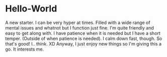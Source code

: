# Hello-World
A new starter.
I can be very hyper at times. Filled with a wide range of mental issues and whatnot but I function just fine. I'm quite friendly and easy to get along with. I have patience when it is needed but I have a short temper. (Outside of when patience is needed). I calm down fast, though. So that's good! I.. think. XD Anyway, I just enjoy new things so I'm giving this a go. It interests me.
